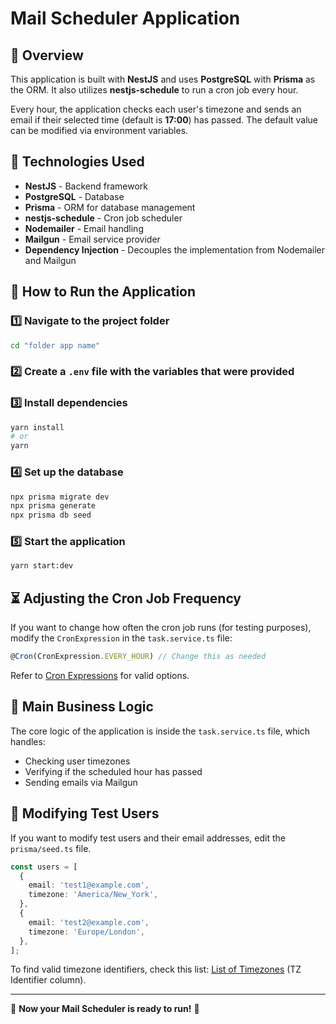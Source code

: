# Mail Scheduler Application

## 📌 Overview

This application is built with **NestJS** and uses **PostgreSQL** with **Prisma** as the ORM. It also utilizes **nestjs-schedule** to run a cron job every hour.

Every hour, the application checks each user's timezone and sends an email if their selected time (default is **17:00**) has passed. The default value can be modified via environment variables.

## 🚀 Technologies Used

- **NestJS** - Backend framework
- **PostgreSQL** - Database
- **Prisma** - ORM for database management
- **nestjs-schedule** - Cron job scheduler
- **Nodemailer** - Email handling
- **Mailgun** - Email service provider
- **Dependency Injection** - Decouples the implementation from Nodemailer and Mailgun

## 📂 How to Run the Application

### 1️⃣ Navigate to the project folder

```bash
cd "folder app name"
```

### 2️⃣ Create a `.env` file with the variables that were provided

### 3️⃣ Install dependencies

```bash
yarn install
# or
yarn
```

### 4️⃣ Set up the database

```bash
npx prisma migrate dev
npx prisma generate
npx prisma db seed
```

### 5️⃣ Start the application

```bash
yarn start:dev
```

## ⏳ Adjusting the Cron Job Frequency

If you want to change how often the cron job runs (for testing purposes), modify the `CronExpression` in the `task.service.ts` file:

```typescript
@Cron(CronExpression.EVERY_HOUR) // Change this as needed
```

Refer to [Cron Expressions](https://docs.nestjs.com/techniques/task-scheduling) for valid options.

## 📌 Main Business Logic

The core logic of the application is inside the `task.service.ts` file, which handles:

- Checking user timezones
- Verifying if the scheduled hour has passed
- Sending emails via Mailgun

## 👥 Modifying Test Users

If you want to modify test users and their email addresses, edit the `prisma/seed.ts` file.

```typescript
const users = [
  {
    email: 'test1@example.com',
    timezone: 'America/New_York',
  },
  {
    email: 'test2@example.com',
    timezone: 'Europe/London',
  },
];
```

To find valid timezone identifiers, check this list: [List of Timezones](https://en.wikipedia.org/wiki/List_of_tz_database_time_zones) (TZ Identifier column).

---

🎯 **Now your Mail Scheduler is ready to run!** 🚀
